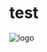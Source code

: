 # test
![logo](https://user-images.githubusercontent.com/103574856/224496423-0c87a915-fee4-4964-adf2-d2602a4672e4.png)
